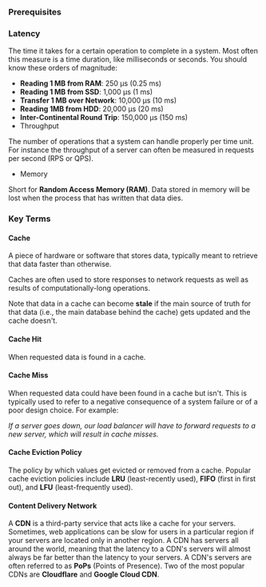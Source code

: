 ### Prerequisites

### Latency 

The time it takes for a certain operation to complete in a system. Most often this measure is a time duration, like milliseconds or seconds. You should know these orders of magnitude:

-   **Reading 1 MB from RAM**: 250 μs (0.25 ms)
-   **Reading 1 MB from SSD**: 1,000 μs (1 ms)
-   **Transfer 1 MB over Network**: 10,000 μs (10 ms)
-   **Reading 1MB from HDD**: 20,000 μs (20 ms)
-   **Inter-Continental Round Trip**: 150,000 μs (150 ms)
-   Throughput

The number of operations that a system can handle properly per time unit. For instance the throughput of a server can often be measured in requests per second (RPS or QPS).

-   Memory

Short for **Random Access Memory (RAM)**. Data stored in memory will be lost when the process that has written that data dies.

### Key Terms

#### Cache

A piece of hardware or software that stores data, typically meant to retrieve that data faster than otherwise.

Caches are often used to store responses to network requests as well as results of computationally-long operations.

Note that data in a cache can become **stale** if the main source of truth for that data (i.e., the main database behind the cache) gets updated and the cache doesn't.

#### Cache Hit

When requested data is found in a cache.

#### Cache Miss

When requested data could have been found in a cache but isn't. This is typically used to refer to a negative consequence of a system failure or of a poor design choice. For example:

_If a server goes down, our load balancer will have to forward requests to a new server, which will result in cache misses._

#### Cache Eviction Policy

The policy by which values get evicted or removed from a cache. Popular cache eviction policies include **LRU** (least-recently used), **FIFO** (first in first out), and **LFU** (least-frequently used).

#### Content Delivery Network

A **CDN** is a third-party service that acts like a cache for your servers. Sometimes, web applications can be slow for users in a particular region if your servers are located only in another region. A CDN has servers all around the world, meaning that the latency to a CDN's servers will almost always be far better than the latency to your servers. A CDN's servers are often referred to as **PoPs** (Points of Presence). Two of the most popular CDNs are **Cloudflare** and **Google Cloud CDN**.